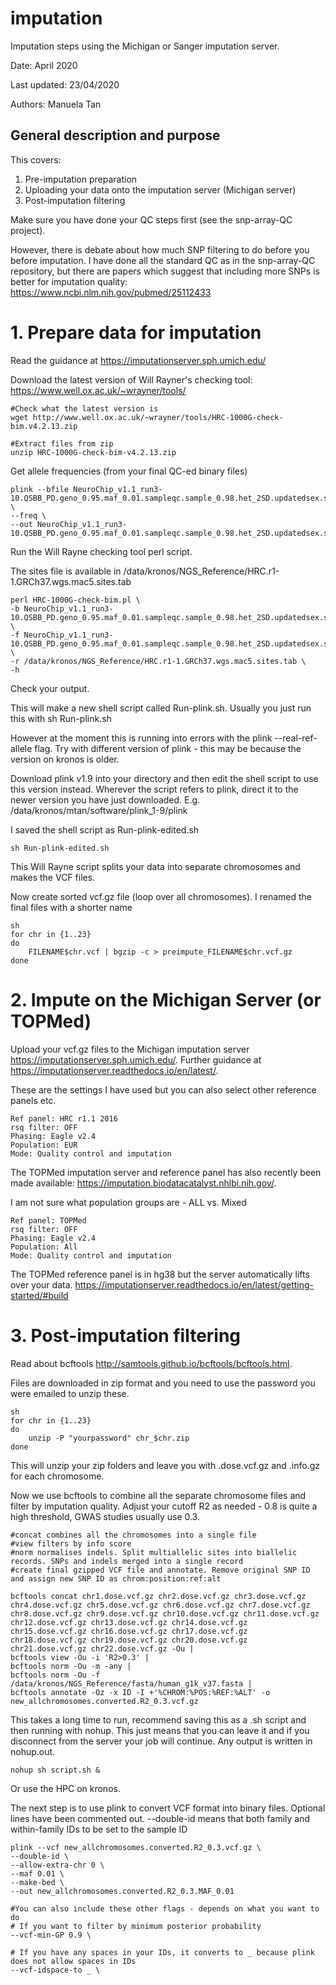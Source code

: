 # imputation
Imputation steps using the Michigan or Sanger imputation server.

Date: April 2020

Last updated: 23/04/2020

Authors: Manuela Tan

## General description and purpose

This covers:
1. Pre-imputation preparation
2. Uploading your data onto the imputation server (Michigan server)
3. Post-imputation filtering

Make sure you have done your QC steps first (see the snp-array-QC project).

However, there is debate about how much SNP filtering to do before you before imputation. I have done all the standard QC as in the snp-array-QC repository, but there are papers which suggest that including more SNPs is better for imputation quality: https://www.ncbi.nlm.nih.gov/pubmed/25112433


# 1. Prepare data for imputation

Read the guidance at https://imputationserver.sph.umich.edu/

Download the latest version of Will Rayner's checking tool: https://www.well.ox.ac.uk/~wrayner/tools/

```
#Check what the latest version is
wget http://www.well.ox.ac.uk/~wrayner/tools/HRC-1000G-check-bim.v4.2.13.zip

#Extract files from zip
unzip HRC-1000G-check-bim-v4.2.13.zip
```

Get allele frequencies (from your final QC-ed binary files)
```
plink --bfile NeuroChip_v1.1_run3-10.QSBB_PD.geno_0.95.maf_0.01.sampleqc.sample_0.98.het_2SD.updatedsex.sexpass.hwe.IBD_0.1.PCA_keep \
--freq \
--out NeuroChip_v1.1_run3-10.QSBB_PD.geno_0.95.maf_0.01.sampleqc.sample_0.98.het_2SD.updatedsex.sexpass.hwe.IBD_0.1.PCA_keep.freq
```

Run the Will Rayne checking tool perl script. 

The sites file is available in /data/kronos/NGS_Reference/HRC.r1-1.GRCh37.wgs.mac5.sites.tab

```
perl HRC-1000G-check-bim.pl \
-b NeuroChip_v1.1_run3-10.QSBB_PD.geno_0.95.maf_0.01.sampleqc.sample_0.98.het_2SD.updatedsex.sexpass.hwe.IBD_0.1.PCA_keep.bim \
-f NeuroChip_v1.1_run3-10.QSBB_PD.geno_0.95.maf_0.01.sampleqc.sample_0.98.het_2SD.updatedsex.sexpass.hwe.IBD_0.1.PCA_keep.freq.frq \
-r /data/kronos/NGS_Reference/HRC.r1-1.GRCh37.wgs.mac5.sites.tab \
-h
```

Check your output.

This will make a new shell script called Run-plink.sh. Usually you just run this with sh Run-plink.sh

However at the moment this is running into errors with the plink --real-ref-allele flag. Try with different version of plink - this may be because the version on kronos is older.


Download plink v1.9 into your directory and then edit the shell script to use this version instead. Wherever the script refers to plink, direct it to the newer version you have just downloaded. E.g.  /data/kronos/mtan/software/plink_1-9/plink

I saved the shell script as Run-plink-edited.sh

```
sh Run-plink-edited.sh
```

This Will Rayne script splits your data into separate chromosomes and makes the VCF files.

Now create sorted vcf.gz file (loop over all chromosomes). I renamed the final files with a shorter name
```
sh
for chr in {1..23}
do
	FILENAME$chr.vcf | bgzip -c > preimpute_FILENAME$chr.vcf.gz
done
```

# 2. Impute on the Michigan Server (or TOPMed)

Upload your vcf.gz files to the Michigan imputation server https://imputationserver.sph.umich.edu/. Further guidance at https://imputationserver.readthedocs.io/en/latest/.

These are the settings I have used but you can also select other reference panels etc.

	Ref panel: HRC r1.1 2016
	rsq filter: OFF
	Phasing: Eagle v2.4
	Population: EUR
	Mode: Quality control and imputation


The TOPMed imputation server and reference panel has also recently been made available: https://imputation.biodatacatalyst.nhlbi.nih.gov/.

I am not sure what population groups are - ALL vs. Mixed

	Ref panel: TOPMed
	rsq filter: OFF
	Phasing: Eagle v2.4
	Population: All
	Mode: Quality control and imputation

The TOPMed reference panel is in hg38 but the server automatically lifts over your data. https://imputationserver.readthedocs.io/en/latest/getting-started/#build

# 3. Post-imputation filtering

Read about bcftools http://samtools.github.io/bcftools/bcftools.html.

Files are downloaded in zip format and you need to use the password you were emailed to unzip these.
```
sh
for chr in {1..23}
do
	unzip -P "yourpassword" chr_$chr.zip
done
```

This will unzip your zip folders and leave you with .dose.vcf.gz and .info.gz for each chromosome.

Now we use bcftools to combine all the separate chromosome files and filter by imputation quality. Adjust your cutoff R2 as needed - 0.8 is quite a high threshold, GWAS studies usually use 0.3.

```
#concat combines all the chromosomes into a single file
#view filters by info score
#norm normalises indels. Split multiallelic sites into biallelic records. SNPs and indels merged into a single record
#create final gzipped VCF file and annotate. Remove original SNP ID and assign new SNP ID as chrom:position:ref:alt

bcftools concat chr1.dose.vcf.gz chr2.dose.vcf.gz chr3.dose.vcf.gz chr4.dose.vcf.gz chr5.dose.vcf.gz chr6.dose.vcf.gz chr7.dose.vcf.gz chr8.dose.vcf.gz chr9.dose.vcf.gz chr10.dose.vcf.gz chr11.dose.vcf.gz chr12.dose.vcf.gz chr13.dose.vcf.gz chr14.dose.vcf.gz chr15.dose.vcf.gz chr16.dose.vcf.gz chr17.dose.vcf.gz chr18.dose.vcf.gz chr19.dose.vcf.gz chr20.dose.vcf.gz chr21.dose.vcf.gz chr22.dose.vcf.gz -Ou | 
bcftools view -Ou -i 'R2>0.3' |
bcftools norm -Ou -m -any |
bcftools norm -Ou -f  /data/kronos/NGS_Reference/fasta/human_g1k_v37.fasta |
bcftools annotate -Oz -x ID -I +'%CHROM:%POS:%REF:%ALT' -o new_allchromosomes.converted.R2_0.3.vcf.gz
```

This takes a long time to run, recommend saving this as a .sh script and then running with nohup. This just means that you can leave it and if you disconnect from the server your job will continue. Any output is written in nohup.out.
```
nohup sh script.sh &
```
Or use the HPC on kronos.


The next step is to use plink to convert VCF format into binary files. Optional lines have been commented out. --double-id means that both family and within-family IDs to be set to the sample ID
```
plink --vcf new_allchromosomes.converted.R2_0.3.vcf.gz \
--double-id \
--allow-extra-chr 0 \
--maf 0.01 \
--make-bed \
--out new_allchromosomes.converted.R2_0.3.MAF_0.01

#You can also include these other flags - depends on what you want to do
# If you want to filter by minimum posterior probability
--vcf-min-GP 0.9 \ 

# If you have any spaces in your IDs, it converts to _ because plink does not allow spaces in IDs
--vcf-idspace-to _ \ 
```


